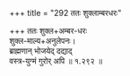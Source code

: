 +++
title = "292 ततः शुक्लाम्बरधरः"

+++
ततः शुक्ल+अम्बर-धरः  
शुक्ल-माल्य+अनुलेपनः।  
ब्राह्मणान् भोजयेद् दद्याद्  
वस्त्र-युग्मं गुरोर् अपि  ॥ १.२९२ ॥